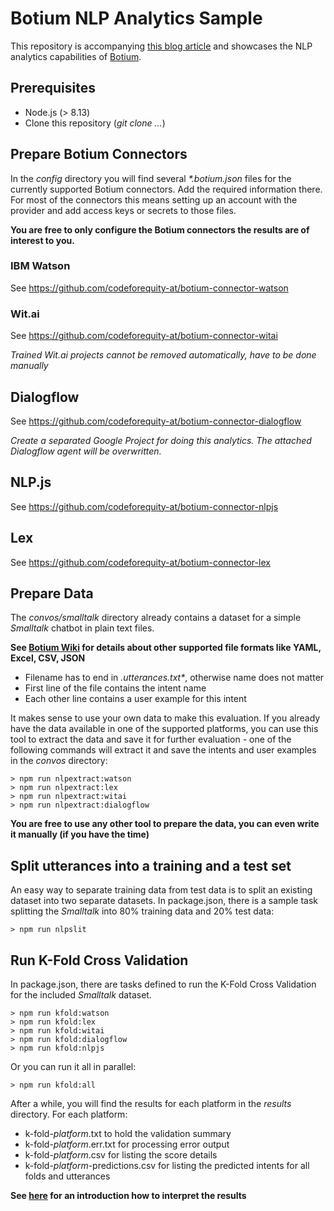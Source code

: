 # Botium NLP Analytics Sample

This repository is accompanying [this blog article](https://chatbotslife.com/tutorial-benchmark-your-chatbot-on-watson-dialogflow-wit-ai-and-more-92885b4fbd48) and showcases the NLP analytics capabilities of [Botium](https://www.botium.at).

## Prerequisites

* Node.js (> 8.13)
* Clone this repository (_git clone ..._)

## Prepare Botium Connectors

In the _config_ directory you will find several _*.botium.json_ files for the currently supported Botium connectors. Add the required information there. For most of the connectors this means setting up an account with the provider and add access keys or secrets to those files.

**You are free to only configure the Botium connectors the results are of interest to you.**

### IBM Watson
See https://github.com/codeforequity-at/botium-connector-watson

### Wit.ai
See https://github.com/codeforequity-at/botium-connector-witai

_Trained Wit.ai projects cannot be removed automatically, have to be done manually_

## Dialogflow
See https://github.com/codeforequity-at/botium-connector-dialogflow

_Create a separated Google Project for doing this analytics. The attached Dialogflow agent will be overwritten._

## NLP.js
See https://github.com/codeforequity-at/botium-connector-nlpjs

## Lex
See https://github.com/codeforequity-at/botium-connector-lex

## Prepare Data

The _convos/smalltalk_ directory already contains a dataset for a simple _Smalltalk_ chatbot in plain text files.

**See [Botium Wiki](https://botium.atlassian.net/wiki/spaces/BOTIUM/pages/491664/Botium+Scripting+-+BotiumScript) for details about other supported file formats like YAML, Excel, CSV, JSON**

* Filename has to end in _.utterances.txt*_, otherwise name does not matter
* First line of the file contains the intent name
* Each other line contains a user example for this intent

It makes sense to use your own data to make this evaluation. If you already have the data available in one of the supported platforms, you can use this tool to extract the data and save it for further evaluation - one of the following commands will extract it and save the intents and user examples in the _convos_ directory:

    > npm run nlpextract:watson
    > npm run nlpextract:lex
    > npm run nlpextract:witai
    > npm run nlpextract:dialogflow

**You are free to use any other tool to prepare the data, you can even write it manually (if you have the time)**

## Split utterances into a training and a test set

An easy way to separate training data from test data is to split an existing dataset into two separate datasets. In package.json, there is a sample task splitting the _Smalltalk_ into 80% training data and 20% test data:

    > npm run nlpslit

## Run K-Fold Cross Validation

In package.json, there are tasks defined to run the K-Fold Cross Validation for the included _Smalltalk_ dataset.

    > npm run kfold:watson
    > npm run kfold:lex
    > npm run kfold:witai
    > npm run kfold:dialogflow
    > npm run kfold:nlpjs

Or you can run it all in parallel:

    > npm run kfold:all

After a while, you will find the results for each platform in the _results_ directory. For each platform:

* k-fold-_platform_.txt to hold the validation summary
* k-fold-_platform_.err.txt for processing error output
* k-fold-_platform_.csv for listing the score details
* k-fold-_platform_-predictions.csv for listing the predicted intents for all folds and utterances

**See [here](https://medium.com/analytics-vidhya/quality-metrics-for-nlu-chatbot-training-data-part-1-confusion-matrix-91ac71b90270) for an introduction how to interpret the results**
